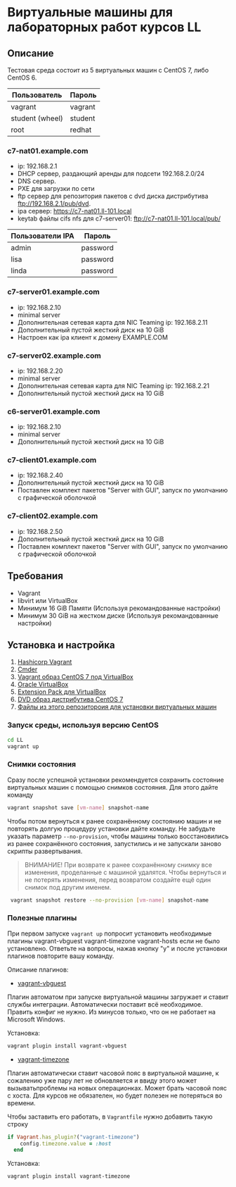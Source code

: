 # Виртуальные машины для лабораторных работ курсов LL

## Описание

Тестовая среда состоит из 5 виртуальных машин с CentOS 7, либо CentOS 6.

Пользователь    | Пароль
----------------|--------
vagrant         | vagrant
student (wheel) | student
root            | redhat

### c7-nat01.example.com

* ip: 192.168.2.1
* DHCP сервер, раздающий аренды для подсети 192.168.2.0/24
* DNS сервер.
* PXE для загрузки по сети
* ftp сервер для репозитория пакетов с dvd диска дистрибутива <ftp://192.168.2.1/pub/dvd>.
* ipa сервер: <https://c7-nat01.ll-101.local>
* keytab файлы cifs nfs для c7-server01: <ftp://c7-nat01.ll-101.local/pub/>

Пользователи IPA     | Пароль
---------------------|--------
admin                | password
lisa                 | password
linda                | password

### c7-server01.example.com

* ip: 192.168.2.10
* minimal server
* Дополнительная сетевая карта для NIC Teaming ip: 192.168.2.11
* Дополнительный пустой жесткий диск на 10 GiB
* Настроен как ipa клиент к домену EXAMPLE.COM

### c7-server02.example.com

* ip: 192.168.2.20
* minimal server
* Дополнительная сетевая карта для NIC Teaming ip: 192.168.2.21
* Дополнительный пустой жесткий диск на 10 GiB

### c6-server01.example.com

* ip: 192.168.2.10
* minimal server
* Дополнительный пустой жесткий диск на 10 GiB

### c7-client01.example.com

* ip: 192.168.2.40
* Дополнительный пустой жесткий диск на 10 GiB
* Поставлен комплект пакетов "Server with GUI", запуск по умолчанию с графической оболочкой

### c7-client02.example.com

* ip: 192.168.2.50
* Дополнительный пустой жесткий диск на 10 GiB
* Поставлен комплект пакетов "Server with GUI", запуск по умолчанию с графической оболочкой

## Требования

* Vagrant
* libvirt или VirtualBox
* Минимум 16 GiB Памяти (Используя рекомандованные настройки)
* Минимум 30 GiB на жестком диске (Используя рекомандованные настройки)

## Установка и настройка

1. [Hashicorp Vagrant](https://www.vagrantup.com/downloads.html)
2. [Cmder](http://cmder.net/)
3. [Vagrant образ CentOS 7 под VirtualBox](https://vagrantcloud.com/centos/boxes/7/versions/1708.01/providers/virtualbox.box)
4. [Oracle VirtualBox](http://www.oracle.com/technetwork/server-storage/virtualbox/downloads/index.html#vbox)
5. [Extension Pack для VirtualBox](http://www.oracle.com/technetwork/server-storage/virtualbox/downloads/index.html#vbox)
6. [DVD образ дистрибутива CentOS 7](http://mirror.yandex.ru/centos/7.4.1708/isos/x86_64/)
7. [Файлы из этого репозитороия для установки виртуальных машин](https://github.com/dmi3mis/LL)

### Запуск среды, используя версию CentOS

```bash
cd LL
vagrant up
```
### Снимки состояния

Сразу после успешной установки рекомендуется сохранить состояние виртуальных машин с помощью снимков состояния.
Для этого дайте команду

```bash
vagrant snapshot save [vm-name] snapshot-name
```
Чтобы потом вернуться к ранее сохранённому состоянию машин и не повторять долгую процедуру установки дайте команду.
Не забудьте указать параметр `--no-provision`, чтобы машины только восстановились из ранее сохранённого состояния, запустились и не запускали заново скрипты развертывания.

> ВНИМАНИЕ!
> При возврате к ранее сохранённому снимку все изменения, проделанные с машиной удалятся.
> Чтобы вернуться и не потерять изменения, перед возвратом создайте ещё один снимок под другим именем.

```bash
 vagrant snapshot restore --no-provision [vm-name] snapshot-name
```

### Полезные плагины

При первом запуске `vagrant up` попросит установить необходимые плагины vagrant-vbguest vagrant-timezone vagrant-hosts если не было установлено. Ответьте на вопросы, нажав кнопку "y" и после установки плагинов повторите вашу команду.

Описание плагинов:

* [vagrant-vbguest](https://github.com/dotless-de/vagrant-vbguest)

Плагин автоматом при запуске виртуальной машины загружает и ставит службы интеграции. Автоматически поставит всё необходимое. Править конфиг не нужно.
Из минусов только, что он не работает на Microsoft Windows.

Установка:

```bash
vagrant plugin install vagrant-vbguest
```

* [vagrant-timezone](https://github.com/tmatilai/vagrant-timezone)

Плагин автоматически ставит часовой пояс в виртуальной машине, к сожалению уже пару лет не обновляется и ввиду этого может вызыватьпроблемы на новых операционках. Может брать часовой пояс с хоста. Для курсов не обязателен, но будет полезен не потеряться во времени.

Чтобы заставить его работать, в `Vagrantfile` нужно добавить такую строку

```ruby
if Vagrant.has_plugin?("vagrant-timezone")
    config.timezone.value = :host
  end
```

Установка:

```bash
vagrant plugin install vagrant-timezone
```

